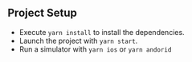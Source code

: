 
## Project Setup
- Execute `yarn install` to install the dependencies.
- Launch the project with `yarn start`.
- Run a simulator with `yarn ios` or `yarn andorid`
